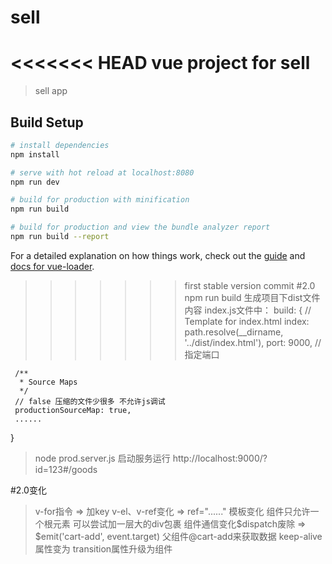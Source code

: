 # sell
<<<<<<< HEAD
vue project for sell
=======

> sell app

## Build Setup

``` bash
# install dependencies
npm install

# serve with hot reload at localhost:8080
npm run dev

# build for production with minification
npm run build

# build for production and view the bundle analyzer report
npm run build --report
```

For a detailed explanation on how things work, check out the [guide](http://vuejs-templates.github.io/webpack/) and [docs for vue-loader](http://vuejs.github.io/vue-loader).
>>>>>>> first stable version commit
#2.0
>npm run build 生成项目下dist文件内容
>index.js文件中：
>build: {
     // Template for index.html
     index: path.resolve(__dirname, '../dist/index.html'),
     port: 9000,  // 指定端口
 
     /**
      * Source Maps
      */
     // false 压缩的文件少很多 不允许js调试
     productionSourceMap: true,
     ......
}
>node prod.server.js 启动服务运行
>http://localhost:9000/?id=123#/goods
>>>>>>>>>>>>>>>>>>
#2.0变化
>v-for指令 => 加key
>v-el、v-ref变化 =>  ref="......"
>模板变化 组件只允许一个根元素 可以尝试加一层大的div包裹
>组件通信变化$dispatch废除  => $emit('cart-add', event.target) 父组件@cart-add来获取数据
>keep-alive属性变为<keep-alive>
>transition属性升级为组件
